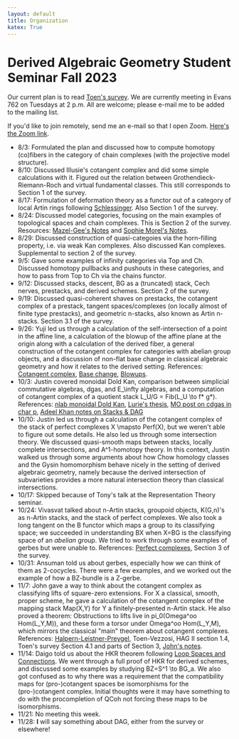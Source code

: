 ```yaml
---
layout: default
title: Organization
katex: True
---
```


# Derived Algebraic Geometry Student Seminar Fall 2023

Our current plan is to read [Toen's survey](https://arxiv.org/abs/1401.1044). We are currently meeting in Evans 762 on Tuesdays at 2 p.m. All are welcome; please e-mail me to be added to the mailing list.

If you'd like to join remotely, send me an e-mail so that I open Zoom. [Here's the Zoom link](https://berkeley.zoom.us/j/8271009900).

* 8/3: Formulated the plan and discussed how to compute homotopy (co)fibers in the category of chain complexes (with the projective model structure).
* 8/10: Discussed Illusie's cotangent complex and did some simple calculations with it. Figured out the relation between Grothendieck-Riemann-Roch and virtual fundamental classes. This still corresponds to Section 1 of the survey.
* 8/17: Formulation of deformation theory as a functor out of a category of local Artin rings following [Schlessinger](https://www.jstor.org/stable/1994967). Also Section 1 of the survey.
* 8/24: Discussed model categories, focusing on the main examples of topological spaces and chain complexes. This is Section 2 of the survey. Resources: [Mazel-Gee's Notes](https://etale.site/teaching/s23-128/math-128-s23-lecture-notes.pdf) and [Sophie Morel's Notes](https://web.math.princeton.edu/~smorel/notes540.pdf).
* 8/29: Discussed construction of quasi-categoies via the horn-filling property, i.e. via weak Kan complexes. Also discussed Kan complexes. Supplemental to section 2 of the survey.
* 9/5: Gave some examples of infinity categories via Top and Ch. Discussed homotopy pullbacks and pushouts in these categories, and how to pass from Top to Ch via the chains functor.
* 9/12: Discussed stacks, descent, BG as a (truncated) stack, Cech nerves, prestacks, and derived schemes. Section 2 of the survey.
* 9/19: Discussed quasi-coherent shaves on prestacks, the cotangent complex of a prestack, tangent spaces/complexes (on locally almost of finite type prestacks), and geometric n-stacks, also known as Artin n-stacks. Section 3.1 of the survey.
* 9/26: Yuji led us through a calculation of the self-intersection of a point in the affine line, a calculation of the blowup of the affine plane at the origin along with a calculation of the derived fiber, a general construction of the cotangent complex for categories with abelian group objects, and a discussion of non-flat base change in classical algebraic geometry and how it relates to the derived setting. References: [Cotangent complex](https://sma.epfl.ch/~orecchia/docs/DHAG_expose_9.pdf), [Base change](https://mathoverflow.net/questions/402746/what-s-the-obstruction-to-base-change), [Blowups](https://arxiv.org/abs/1802.05702).
* 10/3: Justin covered monoidal Dold Kan, comparison between simplicial commutative algebras, dgas, and E_\infty algebras, and a computation of cotangent complex of a quotient stack  L_U/G = Fib(L_U \to f* g*). References: [nlab monoidal Dold Kan](https://ncatlab.org/nlab/show/monoidal+Dold-Kan+correspondence), [Lurie's thesis](https://dspace.mit.edu/handle/1721.1/30144), [MO post on cdgas in char p](https://mathoverflow.net/questions/23269/non-examples-of-model-structures-that-fail-for-subtle-surprising-reasons/23885#23885), [Adeel Khan notes on Stacks & DAG](https://www.preschema.com/lecture-notes/2022-stacks/stacksncts.pdf)
* 10/10: Justin led us through a calculation of the cotangent complex of the stack of perfect complexes X \mapsto Perf(X), but we weren't able to figure out some details. He also led us through some intersection theory. We discussed quasi-smooth maps between stacks, locally complete intersections, and A^1-homotopy theory. In this context, Justin walked us through some arguments about how Chow homology classes and the Gysin homomorphism behave nicely in the setting of derived algebraic geometry, namely because the derived intersection of subvarieties provides a more natural intersection theory than classical intersections.
* 10/17: Skipped because of Tony's talk at the Representation Theory seminar.
* 10/24: Vivasvat talked about n-Artin stacks, groupoid objects, K(G,n)'s as n-Artin stacks, and the stack of perfect complexes. We also took a long tangent on the B functor which maps a group to its classifying space; we succeeded in understanding BX when X=BG is the classifying space of an _abelian_ group. We tried to work through some examples of gerbes but were unable to. References: [Perfect complexes](https://arxiv.org/abs/math/0503269), Section 3 of the survey.
* 10/31: Ansuman told us about gerbes, especially how we can think of them as 2-cocycles. There were a few examples, and we worked out the example of how a BZ-bundle is a Z-gerbe.
* 11/7: John gave a way to think about the cotangent complex as classifying lifts of square-zero extensions. For X a classical, smooth, proper scheme, he gave a calculation of the cotangent complex of the mapping stack Map(X,Y) for Y a finitely-presented n-Artin stack. He also proved a theorem: Obstructions to lifts live in pi_0(Omega^oo Hom(L_Y,M)), and these form a torsor under Omega^oo Hom(L_Y,M), which mirrors the classical "main" theorem about cotangent complexes. References: [Halpern-Leistner-Preygel](https://arxiv.org/abs/1402.3204), Toen-Vezzosi, HAG II section 1.4, Toen's survey Section 4.1 and parts of Section 3, [John's notes](https://jacoberl.github.io/assets/dag-seminar/cotangent_notes_jn.pdf).
* 11/14: Daigo told us about the HKR theorem following [Loop Spaces and Connections](https://arxiv.org/abs/1002.3636). We went through a full proof of HKR for derived schemes, and discussed some examples by studying BZ=S^1 \to BG_a. We also got confused as to why there was a requirement that the compatibility maps for (pro-)cotangent spaces be isomorphisms for the (pro-)cotangent complex. Initial thoughts were it may have something to do with the procompletion of QCoh not forcing these maps to be isomorphisms.
* 11/21: No meeting this week.
* 11/28: **I** will say something about DAG, either from the survey or elsewhere!
